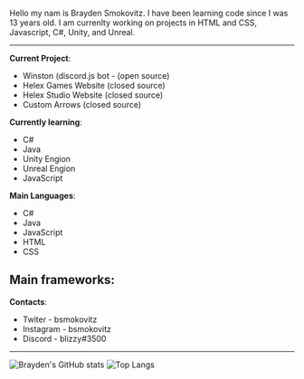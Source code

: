 Hello my nam is Brayden Smokovitz. I have been learning code since I was 13 years old. I am currenlty working on projects in HTML and CSS, Javascript, C#, Unity, and Unreal.

---

**Current Project**:
- Winston (discord.js bot - (open source)
- Helex Games Website (closed source)
- Helex Studio Website (closed source)
- Custom Arrows (closed source)

**Currently learning**:
- C#
- Java
- Unity Engion
- Unreal Engion
- JavaScript

**Main Languages**:
- C#
- Java
- JavaScript
- HTML 
- CSS

**Main frameworks**:
- 

**Contacts**:
- Twiter - bsmokovitz
- Instagram - bsmokovitz
- Discord - blizzy#3500

---
![Brayden's GitHub stats](https://github-readme-stats.vercel.app/api?username=bsmokovitz&show_icons=true&theme=react)
![Top Langs](https://github-readme-stats.vercel.app/api/top-langs/?username=bsmokovitz&layout=compact&theme=react)

